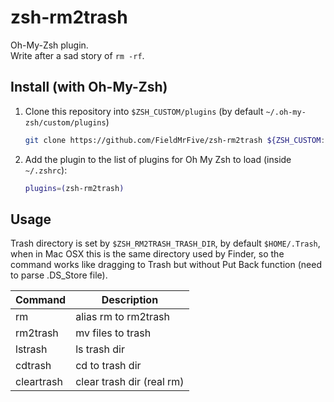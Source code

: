 # zsh-rm2trash
Oh-My-Zsh plugin. </br>
Write after a sad story of `rm -rf`.

## Install (with Oh-My-Zsh)
1. Clone this repository into `$ZSH_CUSTOM/plugins` (by default `~/.oh-my-zsh/custom/plugins`)

    ```sh
    git clone https://github.com/FieldMrFive/zsh-rm2trash ${ZSH_CUSTOM:-~/.oh-my-zsh/custom}/plugins/zsh-rm2trash
    ```

2. Add the plugin to the list of plugins for Oh My Zsh to load (inside `~/.zshrc`):

    ```sh
    plugins=(zsh-rm2trash)
    ```
## Usage
Trash directory is set by `$ZSH_RM2TRASH_TRASH_DIR`, by default `$HOME/.Trash`, when in Mac OSX this is the same directory used by Finder, so the command works like dragging to Trash but without Put Back function (need to parse .DS_Store file).

Command    | Description
---------- | -----------
rm         | alias rm to rm2trash
rm2trash   | mv files to trash
lstrash    | ls trash dir
cdtrash    | cd to trash dir
cleartrash | clear trash dir (real rm)
